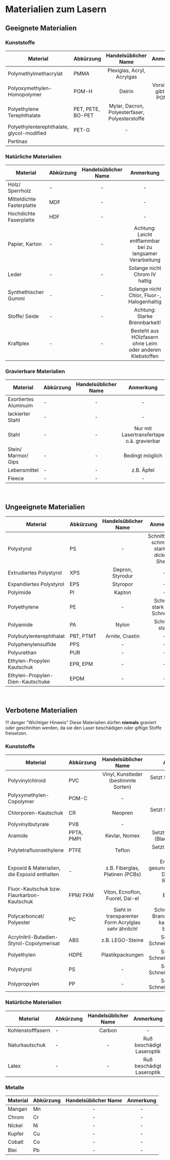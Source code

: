 # Materialien zum Lasern

## Geeignete Materialien

### Kunststoffe
| Material                                  | Abkürzung         |              Handelsüblicher Name              |           Anmerkung           |
| ----------------------------------------- | ----------------- | :--------------------------------------------: | :---------------------------: |
| Polymethylmethacrylat                     | PMMA              |           Plexiglas, Acryl, Acrylgas           |               -               |
| Polyoxymethylen-Homopolymer               | POM-H             |                     Delrin                     | Vorsicht: Es gibt auch POM-C! |
| Polyethylene Terephthalate                | PET, PETE, BO-PET | Mylar, Dacron, Polyesterfaser, Polyesterstoffe |               -               |
| Polyethylenterephthalate, glycol-modified | PET-G             |                       -                        |               -               |
| Pertinax                                  |                   |                                                |                               |

### Natürliche Materialien
| Material                  | Abkürzung | Handelsüblicher Name |                         Anmerkung                         |
| ------------------------- | --------- | :------------------: | :-------------------------------------------------------: |
| Holz/ Sperrholz           | -         |          -           |                             -                             |
| Mitteldichte Fasterplatte | MDF       |          -           |                             -                             |
| Hochdichte Faserplatte    | HDF       |          -           |                             -                             |
| Papier, Karton            | -         |          -           | Achtung: Leicht entflammbar bei zu langsamer Verarbeitung |
| Leder                     | -         |          -           |               Solange nicht Chrom IV haltig               |
| Synthethischer Gummi      | -         |          -           |        Solange nicht Chlor, Fluor-, Halogenhaltig         |
| Stoffe/ Seide             | -         |          -           |               Achtung: Starke Brennbarkeit!               |
| Kraftplex                 | -         |          -           | Besteht aus HOlzfasern ohne Leim oder anderen Klebstoffen |

### Gravierbare Materialien
| Material              | Abkürzung | Handelsüblicher Name |                 Anmerkung                 |
| --------------------- | --------- | :------------------: | :---------------------------------------: |
| Exortiertes Aluminuim | -         |          -           |                     -                     |
| lackierter Stahl      | -         |          -           |                     -                     |
| Stahl                 | -         |          -           | Nur mit Lasertransfertape o.ä. gravierbar |
| Stein/ Marmor/ Gips   | -         |          -           |              Bedingt möglich              |
| Lebensmittel          | -         |          -           |                z.B. Äpfel                 |
| Fleece                | -         |          -           |                     -                     |

<br>

## Ungeeignete Materialien

| Material                         | Abkürzung | Handelsüblicher Name |                     Anmerkung                     |
| -------------------------------- | --------- | :------------------: | :-----------------------------------------------: |
| Polystyrol                       | PS        |          -           | Schnittkanten schmelzen stark bei dickeren Sheets |
| Extrudiertes Polystyrol          | XPS       |   Depron, Styrodur   |                         -                         |
| Expandiertes Polystyrol          | EPS       |       Styropor       |                         -                         |
| Polyimide                        | PI        |        Kapton        |                         -                         |
| Polyethylene                     | PE        |          -           |           Schmilzt stark beim Schneiden           |
| Polyamide                        | PA        |        Nylon         |                  Schmilzt stark                   |
| Polybutylenterephthalat          | PBT, PTMT |   Arnite, Crastin    |                         -                         |
| Polyphenylensulfide              | PPS       |          -           |                         -                         |
| Polyurethan                      | PUR       |          -           |                         -                         |
| Ethylen-Propylen Kautschuk       | EPR, EPM  |          -           |                         -                         |
| Ethylen-Propylen-Dien-Kautschuke | EPDM      |          -           |                         -                         |

<br>

## Verbotene Materialien

!!! danger "Wichtiger Hinweis"
    Diese Materialien dürfen **niemals** graviert oder geschnitten werden, da sie den Laser beschädigen oder giftige Stoffe freisetzen.

### Kunststoffe

| Material                                     | Abkürzung  |                Handelsüblicher Name                 |                              Anmerkung                              |
| -------------------------------------------- | ---------- | :-------------------------------------------------: | :-----------------------------------------------------------------: |
| Polyvinylchlroid                             | PVC        |        Vinyl, Kunstleder (bestimmte Sorten)         |                  Setzt Salzsäuredämpfe (HCI) frei                   |
| Polyxymethylen-Copolymer                     | POM-C      |                          -                          |                                  -                                  |
| Chlorporen-Kautschuk                         | CR         |                       Neopren                       |                  Setzt Salzsäuredämpfe (HCI) frei                   |
| Polyvinylbutyrale                            | PVB        |                          -                          |                                  -                                  |
| Aramide                                      | PPTA, PMPI |                    Kevlar, Nomex                    |              Setzt Cynwasserstoff (Blausäre HNC) frei               |
| Polytetrafluoroethylene                      | PTFE       |                       Teflon                        |                     Setzt Flusssäure (HF) frei                      |
| Expoxid & Materialien, die Expoxid enthalten | -          |           z.B. Fiberglas, Platinen (PCBs)           |    Enstehung von gesundheitsschädlichen Dämpfen und Rückständen     |
| Fluor-Kautschuk bzw. Flaurkarbon-Kautschuk   | FPM/ FKM   |           Viton, Ecnoflon, Fuorel, Dai-el           |                            Enthält Fluor                            |
| Polycarboncat/ Polyester                     | PC         | Sieht in transparenter Form Acrylglas sehr ähnlich! | Schneidet schlecht, Brandgefahr und Ruß kann Laseroptik beschädigen |
| Acrylnitril-Butadien-Styrol-Copolymerisat    | ABS        |                  z.B. LEGO-Steine                   |                Schmilzt beim Schneiden, Brandgefahr                 |
| Polyethylen                                  | HDPE       |                  Plastikpackungen                   |                Schmilzt beim Schneiden, Brandgefahr                 |
| Polystyrol                                   | PS         |                          -                          |                Schmilzt beim Schneiden, Brandgefahr                 |
| Polypropylen                                 | PP         |                          -                          |                Schmilzt beim Schneiden, Brandgefahr                 |

### Natürliche Materialien
| Material          | Abkürzung | Handelsüblicher Name |         Anmerkung         |
| ----------------- | --------- | :------------------: | :-----------------------: |
| Kohlenstofffasern | -         |        Carbon        |             -             |
| Naturkautschuk    | -         |          -           | Ruß beschädigt Laseroptik |
| Latex             | -         |          -           | Ruß beschädigt Laseroptik |

### Metalle
| Material | Abkürzung | Handelsüblicher Name | Anmerkung |
| -------- | --------- | :------------------: | :-------: |
| Mangan   | Mn        |          -           |     -     |
| Chrom    | Cr        |          -           |     -     |
| Nickel   | Ni        |          -           |     -     |
| Kupfer   | Cu        |          -           |     -     |
| Cobalt   | Co        |          -           |     -     |
| Blei     | Pb        |          -           |     -     |
